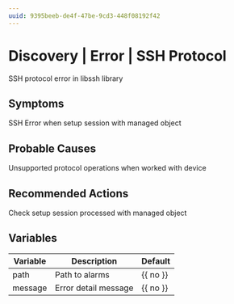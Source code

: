 ```yaml
---
uuid: 9395beeb-de4f-47be-9cd3-448f08192f42
---
```

# Discovery | Error | SSH Protocol

SSH protocol error in libssh library

## Symptoms

SSH Error when setup session with managed object

## Probable Causes

Unsupported protocol operations when worked with device

## Recommended Actions

Check setup session processed with managed object

## Variables

Variable | Description | Default
--- | --- | ---
path | Path to alarms | {{ no }}
message | Error detail message | {{ no }}
